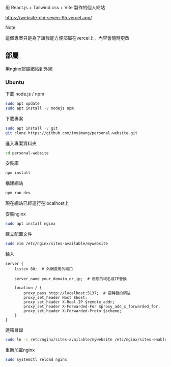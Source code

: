 用 React.js + Tailwind.css + Vite 製作的個人網站

https://website-chi-seven-95.vercel.app/

> [!NOTE]  
> 這個專案只是為了讓我能方便部屬在vercel上，內容會隨時更改


## 部屬
用nginx部屬網站到外網

### Ubuntu
下載 node.js / npm
```bash
sudo apt update
sudo apt install -y nodejs npm
```

下載專案
```bash
sudo apt install -y git
git clone https://github.com/imyimang/personal-website.git
```

進入專案資料夾
```bash
cd personal-website
```

安裝庫
```bash
npm install
```

構建網站
```bash
npm run dev
```

現在網站已經運行在localhost上

安裝nginx
```bash
sudo apt install nginx
```
建立配置文件
```bash
sudo vim /etc/nginx/sites-available/mywebsite
```

輸入
```nginx
server {
    listen 80;  # 外網要用的端口

    server_name your_domain_or_ip;  # 用您的域名或IP替換

    location / {
        proxy_pass http://localhost:5137;  # 要轉發的網站
        proxy_set_header Host $host;
        proxy_set_header X-Real-IP $remote_addr;
        proxy_set_header X-Forwarded-For $proxy_add_x_forwarded_for;
        proxy_set_header X-Forwarded-Proto $scheme;
    }
}
```

連結目錄
```bash
sudo ln -s /etc/nginx/sites-available/mywebsite /etc/nginx/sites-enabled/
```

重新加載nginx
```bash
sudo systemctl reload nginx
```